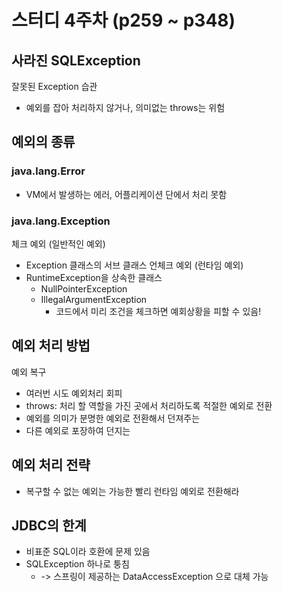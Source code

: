# 스터디 4주차 (p259 ~ p348)
## 사라진 SQLException
잘못된 Exception 습관
- 예외를 잡아 처리하지 않거나, 의미없는 throws는 위험

## 예외의 종류
### java.lang.Error
  - VM에서 발생하는 에러, 어플리케이션 단에서 처리 못함

### java.lang.Exception
체크 예외 (일반적인 예외)
  - Exception 클래스의 서브 클래스
언체크 예외 (런타임 예외)
  - RuntimeException을 상속한 클래스
    - NullPointerException
    - IllegalArgumentException
      - 코드에서 미리 조건을 체크하면 예회상황을 피할 수 있음!

## 예외 처리 방법
예외 복구
- 여러번 시도
예외처리 회피
- throws: 처리 할 역할을 가진 곳에서 처리하도록
적절한 예외로 전환
- 예외를 의미가 분명한 예외로 전환해서 던져주는
- 다른 예외로 포장하여 던지는

## 예외 처리 전략
- 복구할 수 없는 예외는 가능한 빨리 런타임 예외로 전환해라


## JDBC의 한계
- 비표준 SQL이라 호환에 문제 있음
- SQLException 하나로 퉁침 
  - -> 스프링이 제공하는 DataAccessException 으로 대체 가능



